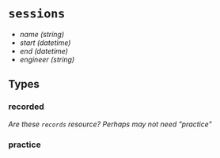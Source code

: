# `sessions`

  - *name* _(string)_
  - *start* _(datetime)_
  - *end*  _(datetime)_
  - *engineer* _(string)_


## Types


### recorded

  _Are these `records` resource? Perhaps may not need "practice"_


### practice
